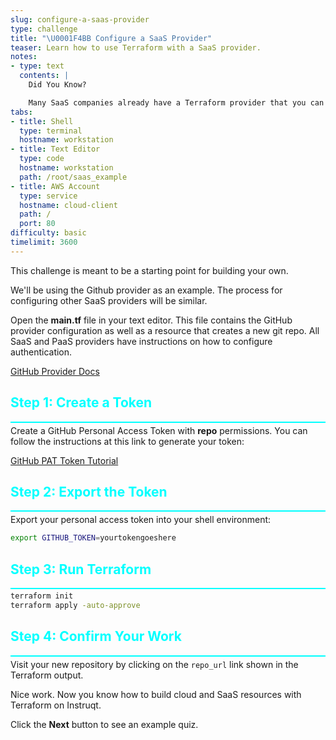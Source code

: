 ```yaml
---
slug: configure-a-saas-provider
type: challenge
title: "\U0001F4BB Configure a SaaS Provider"
teaser: Learn how to use Terraform with a SaaS provider.
notes:
- type: text
  contents: |
    Did You Know?

    Many SaaS companies already have a Terraform provider that you can use.
tabs:
- title: Shell
  type: terminal
  hostname: workstation
- title: Text Editor
  type: code
  hostname: workstation
  path: /root/saas_example
- title: AWS Account
  type: service
  hostname: cloud-client
  path: /
  port: 80
difficulty: basic
timelimit: 3600
---
```

<style type="text/css" rel="stylesheet">
hr.cyan { background-color: cyan; color: cyan; height: 2px; margin-bottom: -10px; }
h2.cyan { color: cyan; }
</style>This challenge is meant to be a starting point for building your own.

We'll be using the Github provider as an example. The process for configuring other SaaS providers will be similar.

Open the **main.tf** file in your text editor. This file contains the GitHub provider configuration as well as a resource that creates a new git repo. All SaaS and PaaS providers have instructions on how to configure authentication.

[GitHub Provider Docs](https://registry.terraform.io/providers/integrations/github/latest/docs)

<h2 class="cyan">Step 1: Create a Token</h2>
<hr class="cyan">

Create a GitHub Personal Access Token with **repo** permissions. You can follow the instructions at this link to generate your token:

[GitHub PAT Token Tutorial](https://docs.github.com/en/authentication/keeping-your-account-and-data-secure/creating-a-personal-access-token)

<h2 class="cyan">Step 2: Export the Token</h2>
<hr class="cyan">

Export your personal access token into your shell environment:

```bash
export GITHUB_TOKEN=yourtokengoeshere
```

<h2 class="cyan">Step 3: Run Terraform</h2>
<hr class="cyan">

```bash
terraform init
terraform apply -auto-approve
```

<h2 class="cyan">Step 4: Confirm Your Work</h2>
<hr class="cyan">

Visit your new repository by clicking on the `repo_url` link shown in the Terraform output.

Nice work. Now you know how to build cloud and SaaS resources with Terraform on Instruqt.

Click the **Next** button to see an example quiz.
